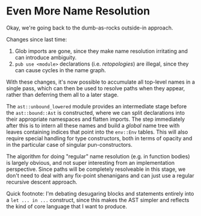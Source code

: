 # Even More Name Resolution

Okay, we're going back to the dumb-as-rocks outside-in approach.

Changes since last time:
1. Glob imports are gone, since they make name resolution irritating and
can introduce ambiguity.
2. `pub use <module>` declarations (i.e. _retopologies_) are illegal, since
they can cause cycles in the name graph.

With these changes, it's now possible to accumulate all top-level names in
a single pass, which can then be used to resolve paths when they appear, rather
than deferring them all to a later stage.

The `ast::unbound_lowered` module provides an intermediate stage before the
`ast::bound::Ast` is constructed, where we can split declarations into their
appropriate namespaces and flatten imports. The step immediately after this is
to intern all these names and build a _global_ name tree with leaves containing
indices that point into the `env::Env` tables. This will also require special
handling for type constructors, both in terms of opacity and in the particular
case of singular pun-constructors.

The algorithm for doing "regular" name resolution (e.g. in function bodies) is
largely obvious, and not super interesting from an implementation perspective.
Since paths will be completely resolveable in this stage, we don't need to deal
with any fix-point shenanigans and can just use a regular recursive descent
approach.

Quick footnote: I'm debating desugaring blocks and statements entirely into a
`let ... in ...` construct, since this makes the AST simpler and reflects the
kind of core language that I want to produce.
